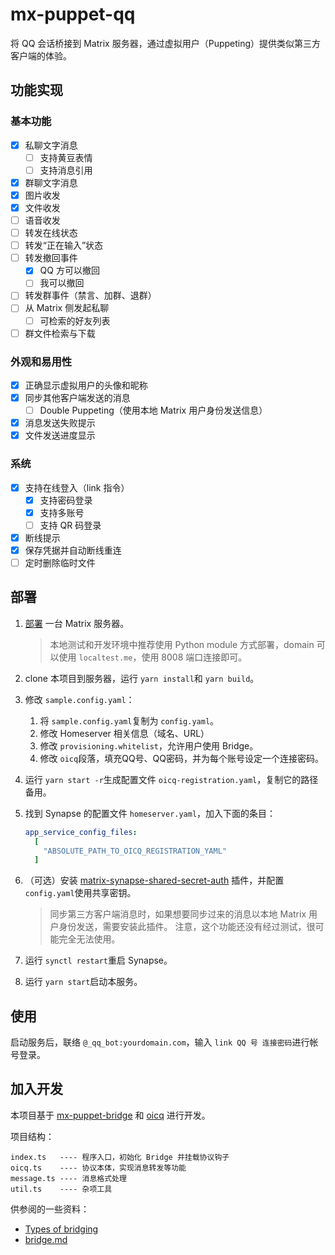 # mx-puppet-qq

将 QQ 会话桥接到 Matrix 服务器，通过虚拟用户（Puppeting）提供类似第三方客户端的体验。

## 功能实现

### 基本功能

- [X] 私聊文字消息
  - [ ] 支持黄豆表情
  - [ ] 支持消息引用
- [X] 群聊文字消息
- [X] 图片收发
- [X] 文件收发
- [ ] 语音收发
- [ ] 转发在线状态
- [ ] 转发“正在输入”状态
- [ ] 转发撤回事件
  - [X] QQ 方可以撤回
  - [ ] 我可以撤回
- [ ] 转发群事件（禁言、加群、退群）
- [ ] 从 Matrix 侧发起私聊
  - [ ] 可检索的好友列表
- [ ] 群文件检索与下载

### 外观和易用性

- [X] 正确显示虚拟用户的头像和昵称
- [X] 同步其他客户端发送的消息
  - [ ] Double Puppeting（使用本地 Matrix 用户身份发送信息）
- [X] 消息发送失败提示
- [X] 文件发送进度显示

### 系统

- [X] 支持在线登入（link 指令）
  - [X] 支持密码登录
  - [X] 支持多账号
  - [ ] 支持 QR 码登录
- [X] 断线提示
- [X] 保存凭据并自动断线重连
- [ ] 定时删除临时文件

## 部署

1. [部署](https://matrix-org.github.io/synapse/latest/setup/installation.html) 一台 Matrix 服务器。

   > 本地测试和开发环境中推荐使用 Python module 方式部署，domain 可以使用 `localtest.me`，使用 8008 端口连接即可。
   >
2. clone 本项目到服务器，运行 `yarn install`和 `yarn build`。
3. 修改 `sample.config.yaml`：

   1. 将 `sample.config.yaml`复制为 `config.yaml`。
   2. 修改 Homeserver 相关信息（域名、URL）
   3. 修改 `provisioning.whitelist`，允许用户使用 Bridge。
   4. 修改 `oicq`段落，填充QQ号、QQ密码，并为每个账号设定一个连接密码。
4. 运行 `yarn start -r`生成配置文件 `oicq-registration.yaml`，复制它的路径备用。
5. 找到 Synapse 的配置文件 `homeserver.yaml`，加入下面的条目：

   ```yaml
   app_service_config_files:
     [
       "ABSOLUTE_PATH_TO_OICQ_REGISTRATION_YAML"
     ]
   ```
6. （可选）安装 [matrix-synapse-shared-secret-auth](https://github.com/devture/matrix-synapse-shared-secret-auth) 插件，并配置 `config.yaml`使用共享密钥。

   > 同步第三方客户端消息时，如果想要同步过来的消息以本地 Matrix 用户身份发送，需要安装此插件。
   > 注意，这个功能还没有经过测试，很可能完全无法使用。
   >
7. 运行 `synctl restart`重启 Synapse。
8. 运行 `yarn start`启动本服务。

## 使用

启动服务后，联络 `@_qq_bot:yourdomain.com`，输入 `link QQ 号 连接密码`进行帐号登录。

## 加入开发

本项目基于 [mx-puppet-bridge](https://gitlab.com/mx-puppet/mx-puppet-bridge) 和 [oicq](https://github.com/takayama-lily/oicq) 进行开发。

项目结构：

```
index.ts   ---- 程序入口，初始化 Bridge 并挂载协议钩子
oicq.ts    ---- 协议本体，实现消息转发等功能
message.ts ---- 消息格式处理
util.ts    ---- 杂项工具
```

供参阅的一些资料：

- [Types of bridging](https://matrix.org/docs/guides/types-of-bridging)
- [bridge.md](https://gitlab.com/mx-puppet/mx-puppet-bridge/-/blob/main/bridge.md)
